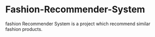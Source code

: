 # Fashion-Recommender-System
fashion Recommender System is a project which recommend similar fashion products.
